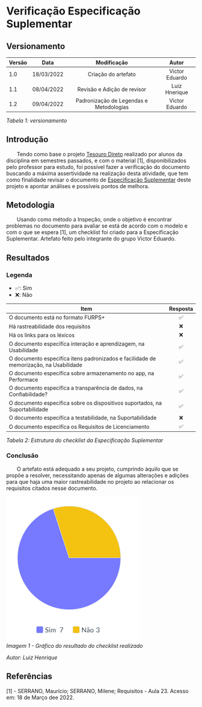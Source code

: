 # Verificação Especificação Suplementar
## Versionamento

| Versão | Data | Modificação | Autor |
|-|-|:-:|:-:|
| 1.0 | 18/03/2022 | Criação do artefato | Victor Eduardo |
| 1.1 | 08/04/2022 | Revisão e Adição de revisor | Luiz Hnerique |
| 1.2 | 09/04/2022 | Padronização de Legendas e Metodologias | Victor Eduardo |

*Tabela 1: versionamento*

## Introdução
<p style="align-text: justify">&emsp;&emsp;Tendo como base o projeto <a href="https://requisitos-de-software.github.io/2021.1-TesouroDireto/verificacao_suplementar/">Tesouro Direto</a> realizado por alunos da disciplina em semestres passados, e com o material [1], disponibilizados pelo professor para estudo, foi possível fazer a verificação do documento buscando a máxima assertividade na realização desta atividade, que tem como finalidade revisar o documento de <a href="https://liviarodrigues1.github.io/App-buSP/modelagem/especificacao_suplementar/">Especificação Suplementar</a> deste projeto e apontar análises e possíveis pontos de melhora.</p>

## Metodologia
<p style="align-text: justify">&emsp;&emsp;Usando como método a Inspeção, onde o objetivo é encontrar problemas no documento para avaliar se está de acordo com o modelo e com o que se espera [1], um checklist foi criado para a Especificação Suplementar. Artefato feito pelo integrante do grupo Victor Eduardo.</p>

## Resultados
### Legenda
- ✅: Sim
- ❌: Não

| Item | Resposta |
|-|:-:|
| O documento está no formato FURPS+ |✅|
| Há rastreabilidade dos requisitos |❌|
| Há os links para os léxicos |❌|
| O documento especifíca interação e aprendizagem, na Usabilidade |✅|
| O documento especifíca itens padronizados e facilidade de memorização, na Usabilidade	|✅|
| O documento especifíca sobre armazenamento no app, na Performace |✅|
| O documento especifíca a transparência de dados, na Confiabilidade? |✅|
| O documento específica sobre os dispositivos suportados, na Suportabilidade |✅|
| O documento especifíca a testabilidade, na Suportabilidade |❌|
| O documento especifíca os Requisitos de Licenciamento	|✅|

*Tabela 2: Estrutura do checklist da Especificação Suplementar*

### Conclusão
<p style="align-text: justify">&emsp;&emsp;O artefato está adequado a seu projeto, cumprindo àquilo que se propõe a resolver, necessitando apenas de algumas alterações e adições para que haja uma maior rastreabilidade no projeto ao relacionar os requisitos citados nesse documento.</p>

![Gráfico do checklist realizado na verificação](../../assets/analise/verificacao/grafico_especificacao_suplementar.png)  
*Imagem 1 - Gráfico do resultado do checklist realizado*  

*Autor: Luiz Henrique*

## Referências 
<p>[1] - SERRANO, Maurício; SERRANO, Milene; Requisitos - Aula 23. Acesso em: 18 de Março dee 2022. </p>
